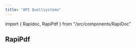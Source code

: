 ```yaml
---
title: "API Quellsysteme"
---
```


import { Rapidoc, RapiPdf } from "/src/components/RapiDoc"

<Rapidoc api="api-qs">
</Rapidoc>

## RapiPdf

<RapiPdf api="api-qs">
</RapiPdf>

